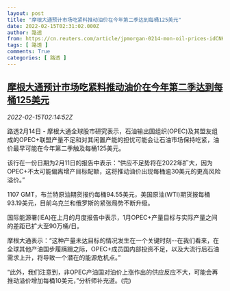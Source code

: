 ```yaml
---
layout: post
title: "摩根大通预计市场吃紧料推动油价在今年第二季达到每桶125美元"
date: 2022-02-15T02:31:02.000Z
author: 路透
from: https://cn.reuters.com/article/jpmorgan-0214-mon-oil-prices-idCNKBS2KK060
tags: [ 路透 ]
comments: True
categories: [ 路透 ]
---
```

<!--1644892262000-->
[摩根大通预计市场吃紧料推动油价在今年第二季达到每桶125美元](https://cn.reuters.com/article/jpmorgan-0214-mon-oil-prices-idCNKBS2KK060)
------

<div>
<div><i>2022-02-15T02:14:52Z</i></div><p>路透2月14日 - 摩根大通全球股市研究表示，石油输出国组织(OPEC)及其盟友组成的OPEC+联盟产量不足和对其闲置产能的担忧可能会让石油市场保持吃紧，油价最早可能在今年第二季触及每桶125美元。</p><p>该行在一份日期为2月11日的报告中表示：“供应不足势将在2022年扩大，因为OPEC+不太可能偏离增产目标配额，这将推动油价出现每桶逾30美元的更高风险溢价。”</p><p>1107 GMT，布兰特原油期货报约每桶94.55美元，美国原油(WTI)期货报每桶93.19美元，目前乌克兰和俄罗斯的紧张局势不断升级。</p><p>国际能源署(IEA)在上月的月度报告中表示，1月OPEC+产量目标与实际产量之间的差距已扩大至90万桶/日。</p><p>摩根大通表示：“这种产量未达目标的情况发生在一个关键时刻--在我们看来，在全球其他产油国步履蹒跚之际，OPEC+成员国内部投资不足，以及大流行后石油需求上升，将导致一个潜在的能源危机点。”</p><p>“此外，我们注意到，非OPEC产油国对油价上涨作出的供应反应不大，可能会再推动溢价增加每桶10美元，”分析师补充道。(完)</p>
</div>
